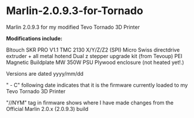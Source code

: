 # Marlin-2.0.9.3-for-Tornado
Marlin 2.0.9.3 for my modified Tevo Tornado 3D Printer

**Modifications include:**

Bltouch
SKR PRO V1.1 
TMC 2130 X/Y/Z/Z2 (SPI)
Micro Swiss directdrive extruder + all metal hotend
Dual z stepper upgrade kit (from Tevoup)
PEI Magnetic Buildplate
MW 350W PSU
Plywood enclosure (not heated yet!.)

Versions are dated yyyy/mm/dd

" - C" following date indicates that it is the firmware currently loaded to my Tevo Tornado 3D Printer

"//NYM" tag in firmware shows where I have made changes from the Official Marlin 2.0.x (2.0.9.3) build
